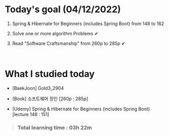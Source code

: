 # Today's goal (04/12/2022)

1. Spring & Hibernate for Beginners (includes Spring Boot) from 148 to 162 

2. Solve one or more algorithm Problems ✔

3. Read "Software Craftsmanship" from 260p to 285p ✔

<br>

# What I studied today

* [BaekJoon] Gold3_2904

* [Book] 소프트웨어 장인 [260p : 285p]

* [Udemy] Spring & Hibernate for Beginners (includes Spring Boot) [lecture 148 : 151]

><h3>Total learning time : 03h 22m</h3>